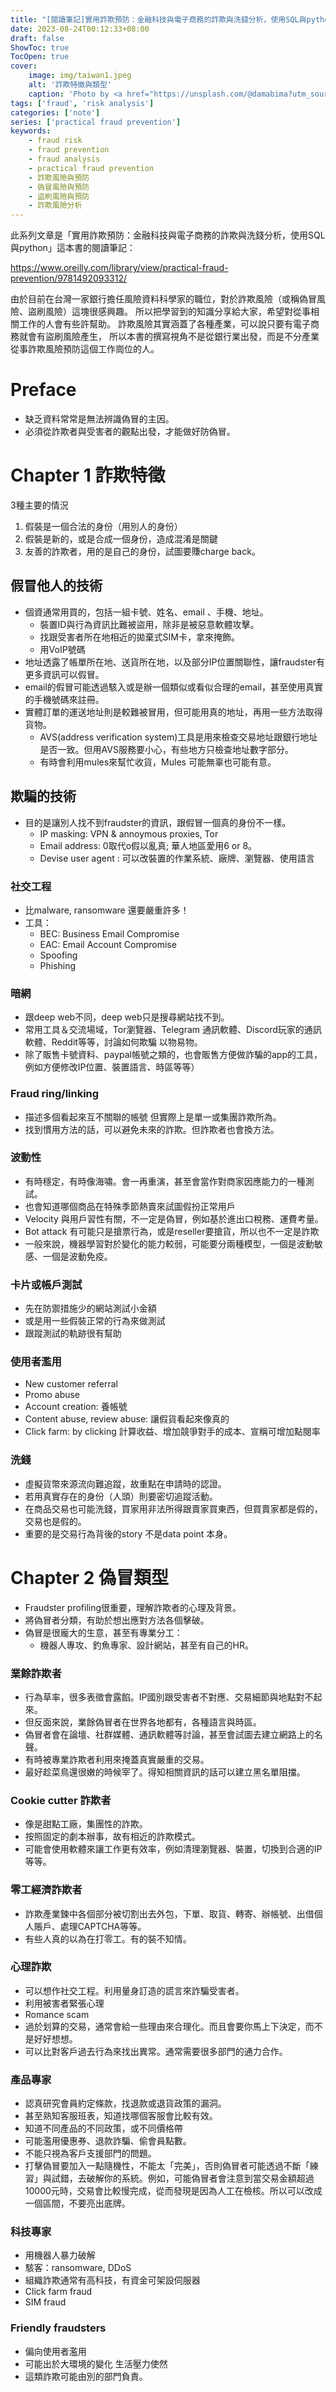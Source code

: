 ```yaml
---
title: "[閱讀筆記]實用詐欺預防：金融科技與電子商務的詐欺與洗錢分析，使用SQL與python(1)"
date: 2023-08-24T00:12:33+08:00
draft: false
ShowToc: true
TocOpen: true
cover:
    image: img/taiwan1.jpeg
    alt: '詐欺特徵與類型'
    caption: 'Photo by <a href="https://unsplash.com/@damabima?utm_source=unsplash&utm_medium=referral&utm_content=creditCopyText">Tienko Dima</a> on <a href="https://unsplash.com/photos/uYoVf9I6ANI?utm_source=unsplash&utm_medium=referral&utm_content=creditCopyText">Unsplash</a>'
tags: ['fraud', 'risk analysis']
categories: ['note']
series: ['practical fraud prevention']
keywords:
    - fraud risk
    - fraud prevention
    - fraud analysis
    - practical fraud prevention
    - 詐欺風險與預防
    - 偽冒風險與預防
    - 盜刷風險與預防
    - 詐欺風險分析
---
```


此系列文章是「實用詐欺預防：金融科技與電子商務的詐欺與洗錢分析，使用SQL與python」這本書的閱讀筆記：

https://www.oreilly.com/library/view/practical-fraud-prevention/9781492093312/

由於目前在台灣一家銀行擔任風險資料科學家的職位，對於詐欺風險（或稱偽冒風險、盜刷風險）這塊很感興趣。
所以把學習到的知識分享給大家，希望對從事相關工作的人會有些許幫助。
詐欺風險其實涵蓋了各種產業，可以說只要有電子商務就會有盜刷風險產生，
所以本書的撰寫視角不是從銀行業出發，而是不分產業從事詐欺風險預防這個工作崗位的人。


# Preface

- 缺乏資料常常是無法辨識偽冒的主因。
- 必須從詐欺者與受害者的觀點出發，才能做好防偽冒。

# **Chapter 1 詐欺特徵**

3種主要的情況

1. 假裝是一個合法的身份（用別人的身份）
2. 假裝是新的，或是合成一個身份，造成混淆是關鍵
3. 友善的詐欺者，用的是自己的身份，試圖要賺charge back。

## 假冒他人的技術

- 個資通常用買的，包括一組卡號、姓名、email 、手機、地址。
    - 裝置ID與行為資訊比難被盜用，除非是被惡意軟體攻擊。
    - 找跟受害者所在地相近的拋棄式SIM卡，拿來掩飾。
    - 用VoIP號碼
- 地址透露了帳單所在地、送貨所在地，以及部分IP位置關聯性，讓fraudster有更多資訊可以假冒。
- email的假冒可能透過駭入或是辦一個類似或看似合理的email，甚至使用真實的手機號碼來註冊。
- 實體訂單的運送地址則是較難被冒用，但可能用真的地址，再用一些方法取得貨物。
    - AVS(address verification system)工具是用來檢查交易地址跟銀行地址是否一致。但用AVS服務要小心，有些地方只檢查地址數字部分。
    - 有時會利用mules來幫忙收貨，Mules 可能無辜也可能有意。

## **欺騙的技術**

- 目的是讓別人找不到fraudster的資訊，跟假冒一個真的身份不一樣。
    - IP masking: VPN & annoymous proxies, Tor
    - Email address: 0取代o假以亂真; 華人地區愛用6 or 8。
    - Devise user agent : 可以改裝置的作業系統、廠牌、瀏覽器、使用語言

### 社交工程

- 比malware, ransomware 還要嚴重許多！
- 工具：
    - BEC: Business Email Compromise
    - EAC: Email Account Compromise
    - Spoofing
    - Phishing

### **暗網**

- 跟deep web不同，deep web只是搜尋網站找不到。
- 常用工具＆交流場域，Tor瀏覽器、Telegram 通訊軟體、Discord玩家的通訊軟體、Reddit等等，討論如何欺騙 以物易物。
- 除了販售卡號資料、paypal帳號之類的，也會販售方便做詐騙的app的工具，例如方便修改IP位置、裝置語言、時區等等）

### **Fraud ring/linking**

- 描述多個看起來互不關聯的帳號 但實際上是單一或集團詐欺所為。
- 找到慣用方法的話，可以避免未來的詐欺。但詐欺者也會換方法。

### **波動性**

- 有時穩定，有時像海嘯。會一再重演，甚至會當作對商家因應能力的一種測試。
- 也會知道哪個商品在特殊季節熱賣來試圖假扮正常用戶
- Velocity 與用戶習性有關，不一定是偽冒，例如基於進出口稅務、運費考量。
- Bot attack 有可能只是搶票行為，或是reseller要搶貨，所以也不一定是詐欺
- 一般來說，機器學習對於變化的能力較弱，可能要分兩種模型，一個是波動敏感、一個是波動免疫。

### **卡片或帳戶測試**

- 先在防禦措施少的網站測試小金額
- 或是用一些假裝正常的行為來做測試
- 跟蹤測試的軌跡很有幫助

### **使用者濫用**

- New customer referral
- Promo abuse
- Account creation: 養帳號
- Content abuse, review abuse: 讓假貨看起來像真的
- Click farm: by clicking 計算收益、增加競爭對手的成本、宣稱可增加點閱率

### **洗錢**

- 虛擬貨幣來源流向難追蹤，故重點在申請時的認證。
- 若用真實存在的身份（人頭）則要密切追蹤活動。
- 在商品交易也可能洗錢，買家用非法所得跟賣家買東西，但買賣家都是假的，交易也是假的。
- 重要的是交易行為背後的story 不是data point 本身。

# Chapter 2 偽冒類型

- Fraudster profiling很重要，理解詐欺者的心理及背景。
- 將偽冒者分類，有助於想出應對方法各個擊破。
- 偽冒是很龐大的生意，甚至有專業分工：
    - 機器人專攻、釣魚專家、設計網站，甚至有自己的HR。

### **業餘詐欺者**

- 行為草率，很多表徵會露餡。IP國別跟受害者不對應、交易細節與地點對不起來。
- 但反面來說，業餘偽冒者在世界各地都有，各種語言與時區。
- 偽冒者會在論壇、社群媒體、通訊軟體等討論，甚至會試圖去建立網路上的名聲。
- 有時被專業詐欺者利用來掩蓋真實嚴重的交易。
- 最好趁菜鳥還很嫩的時候宰了。得知相關資訊的話可以建立黑名單阻擋。

### Cookie cutter 詐欺者

- 像是甜點工廠，集團性的詐欺。
- 按照固定的劇本辦事，故有相近的詐欺模式。
- 可能會使用軟體來讓工作更有效率，例如清理瀏覽器、裝置，切換到合適的IP等等。

### 零工經濟詐欺者

- 詐欺產業鍊中各個部分被切割出去外包，下單、取貨、轉寄、辦帳號、出借個人賬戶、處理CAPTCHA等等。
- 有些人真的以為在打零工。有的裝不知情。

### 心理詐欺

- 可以想作社交工程。利用量身訂造的謊言來詐騙受害者。
- 利用被害者緊張心理
- Romance scam
- 過於划算的交易，通常會給一些理由來合理化。而且會要你馬上下決定，而不是好好想想。
- 可以比對客戶過去行為來找出異常。通常需要很多部門的通力合作。

### 產品專家

- 認真研究會員約定條款，找退款或退貨政策的漏洞。
- 甚至熟知客服班表，知道找哪個客服會比較有效。
- 知道不同產品的不同政策，或不同價格帶
- 可能濫用優惠券、退款詐騙、偷會員點數。
- 不能只視為客戶支援部門的問題。
- 打擊偽冒要加入一點隨機性，不能太「完美」，否則偽冒者可能透過不斷「練習」與試錯，去破解你的系統。例如，可能偽冒者會注意到當交易金額超過10000元時，交易會比較慢完成，從而發現是因為人工在檢核。所以可以改成一個區間，不要亮出底牌。

### 科技專家

- 用機器人暴力破解
- 駭客：ransomware, DDoS
- 組織詐欺通常有高科技，有資金可架設伺服器
- Click farm fraud
- SIM fraud

### Friendly fraudsters

- 偏向使用者濫用
- 可能出於大環境的變化 生活壓力使然
- 這類詐欺可能由別的部門負責。
